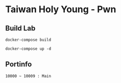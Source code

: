 # Taiwan Holy Young - Pwn

## Build Lab
```
docker-compose build
```
```
docker-compose up -d
```

## Portinfo
```
10000 ~ 10009 : Main
```
